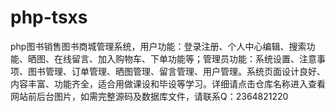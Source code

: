# php-tsxs
php图书销售图书商城管理系统，用户功能：登录注册、个人中心编辑、搜索功能、晒图、在线留言、加入购物车、下单功能等；管理员功能：系统设置、注意事项、图书管理、订单管理、晒图管理、留言管理、用户管理。系统页面设计良好、内容丰富、功能齐全，适合用做课设和毕设等学习。详细请点击仓库名称进入查看网站前后台图片，如需完整源码及数据库文件，请联系Q：2364821220
